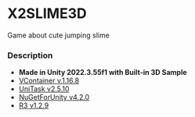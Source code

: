 # X2SLIME3D

Game about cute jumping slime
 
### Description

- **Made in Unity 2022.3.55f1 with Built-in 3D Sample**
- [VContainer v.1.16.8](https://github.com/hadashiA/VContainer)
- [UniTask v2.5.10](https://github.com/Cysharp/UniTask)
- [NuGetForUnity v4.2.0](https://github.com/GlitchEnzo/NuGetForUnity)
- [R3 v1.2.9](https://github.com/Cysharp/R3)